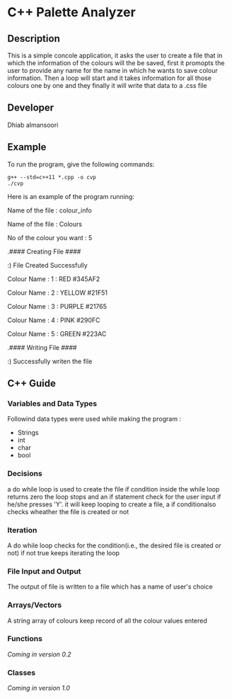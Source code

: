 # C++ Palette Analyzer

## Description

This is a simple concole application, it asks the user to create a file that in which the information of the colours will the be saved, first it promopts the user to provide any name for the name in which he wants to save colour information. Then a loop will start and it takes information for all those colours one by one and they finally it will write that data to a .css file


## Developer

Dhiab almansoori

## Example

To run the program, give the following commands:

```
g++ --std=c++11 *.cpp -o cvp
./cvp
```

Here is an example of the program running:

Name of the file :
colour_info

Name of the file :
Colours

No of the colour you want : 5

.#### Creating File ####

:)      File Created Successfully

Colour Name : 1 :  RED #345AF2

Colour Name : 2 :  YELLOW #21F51

Colour Name : 3 :  PURPLE #21765

Colour Name : 4 :  PINK #290FC

Colour Name : 5 :  GREEN #223AC

.#### Writing File ####

:)      Successfully writen the file

## C++ Guide

### Variables and Data Types

Followind data types were used while making the program :
- Strings
- int
- char
- bool



### Decisions

a do while loop is used to create the file if condition inside the while loop returns zero the loop stops and an if statement check for the user input if he/she presses 'Y'. it will keep looping to create a file, a if conditionalso checks wheather the file is created or not

### Iteration

A do while loop checks for the condition(i.e., the desired file is created or not) if not true keeps iterating the loop

### File Input and Output

The output of file is written to a file which has a name of user's choice

### Arrays/Vectors

A string array of colours keep record of all the colour values entered 

### Functions

*Coming in version 0.2*

### Classes

*Coming in version 1.0*
